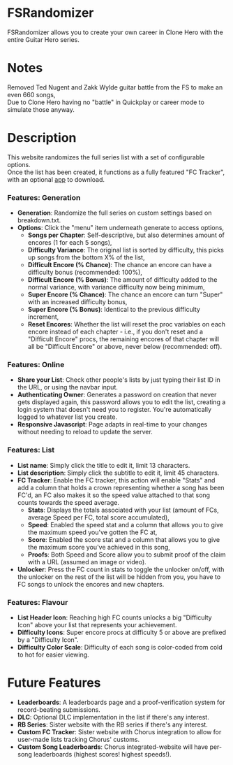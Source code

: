 # FSRandomizer
FSRandomizer allows you to create your own career in Clone Hero with the entire Guitar Hero series.

# Notes
Removed Ted Nugent and Zakk Wylde guitar battle from the FS to make an even 660 songs,\
Due to Clone Hero having no "battle" in Quickplay or career mode to simulate those anyway.

# Description
This website randomizes the full series list with a set of configurable options.\
Once the list has been created, it functions as a fully featured "FC Tracker", with an optional [app](https://github.com/rafaelgpires/FSRandomizer-App) to download.

### Features: Generation
  - **Generation**: Randomize the full series on custom settings based on breakdown.txt.
  - **Options**: Click the "menu" item underneath generate to access options,
      - **Songs per Chapter**: Self-descriptive, but also determines amount of encores (1 for each 5 songs),
      - **Difficulty Variance**: The original list is sorted by difficulty, this picks up songs from the bottom X% of the list,
      - **Difficult Encore (% Chance)**: The chance an encore can have a difficulty bonus (recommended: 100%),
      - **Difficult Encore (% Bonus)**: The amount of difficulty added to the normal variance, with variance difficulty now being minimum,
      - **Super Encore (% Chance)**: The chance an encore can turn "Super" with an increased difficulty bonus,
      - **Super Encore (% Bonus)**: Identical to the previous difficulty increment,
      - **Reset Encores**: Whether the list will reset the proc variables on each encore instead of each chapter - i.e., if you don't reset and a "Difficult Encore" procs, the remaining encores of that chapter will all be "Difficult Encore" or above, never below (recommended: off).
      
### Features: Online
  - **Share your List**: Check other people's lists by just typing their list ID in the URL, or using the navbar input.
  - **Authenticating Owner**: Generates a password on creation that never gets displayed again, this password allows you to edit the list, creating a login system that doesn't need you to register. You're automatically logged to whatever list you create.
  - **Responsive Javascript**: Page adapts in real-time to your changes without needing to reload to update the server.

### Features: List
  - **List name**: Simply click the title to edit it, limit 13 characters.
  - **List description**: Simply click the subtitle to edit it, limit 45 characters.
  - **FC Tracker**: Enable the FC tracker, this action will enable "Stats" and add a column that holds a crown representing whether a song has been FC'd, an FC also makes it so the speed value attached to that song counts towards the speed average.
      - **Stats**: Displays the totals associated with your list (amount of FCs, average Speed per FC, total score accumulated),
      - **Speed**: Enabled the speed stat and a column that allows you to give the maximum speed you've gotten the FC at,
      - **Score**: Enabled the score stat and a column that allows you to give the maximum score you've achieved in this song,
      - **Proofs**: Both Speed and Score allow you to submit proof of the claim with a URL (assumed an image or video).
  - **Unlocker**: Press the FC count in stats to toggle the unlocker on/off, with the unlocker on the rest of the list will be hidden from you, you have to FC songs to unlock the encores and new chapters.

### Features: Flavour
  - **List Header Icon**: Reaching high FC counts unlocks a big "Difficulty Icon" above your list that represents your achievement.
  - **Difficulty Icons**: Super encore procs at difficulty 5 or above are prefixed by a "Difficulty Icon".
  - **Difficulty Color Scale**: Difficulty of each song is color-coded from cold to hot for easier viewing.

# Future Features
  - **Leaderboards**: A leaderboards page and a proof-verification system for record-beating submissions.
  - **DLC**: Optional DLC implementation in the list if there's any interest.
  - **RB Series**: Sister website with the RB series if there's any interest.
  - **Custom FC Tracker**: Sister website with Chorus integration to allow for user-made lists tracking Chorus' customs.
  - **Custom Song Leaderboards**: Chorus integrated-website will have per-song leaderboards (highest scores! highest speeds!).
